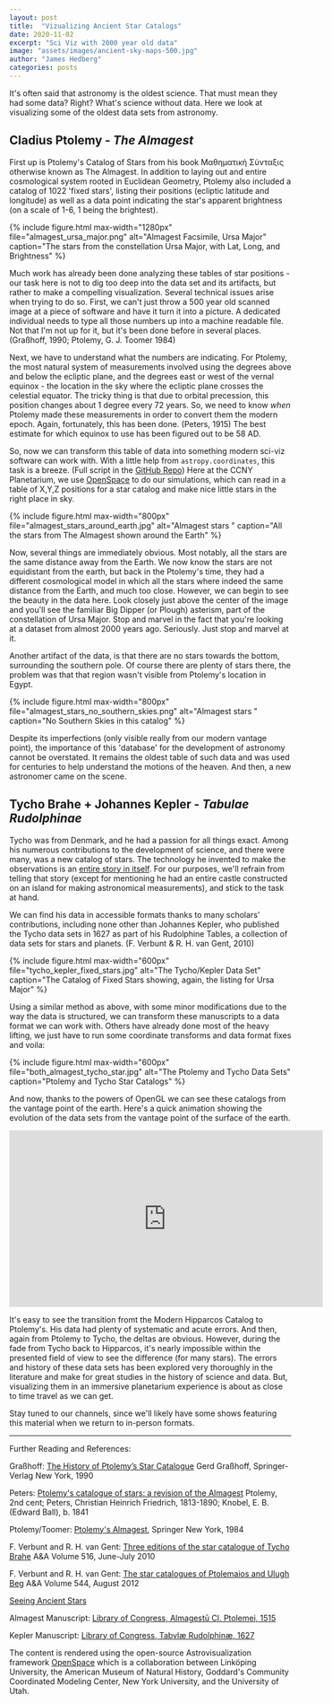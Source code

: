 ```yaml
---
layout: post
title:  "Vizualizing Ancient Star Catalogs"
date: 2020-11-02
excerpt: "Sci Viz with 2000 year old data"
image: "assets/images/ancient-sky-maps-500.jpg"
author: "James Hedberg"
categories: posts
---
```


It's often said that astronomy is the oldest science. That must mean they had some data? Right? What's science without data. Here we look at visualizing some of the oldest data sets from astronomy.

## Cladius Ptolemy - _The Almagest_

First up is Ptolemy's Catalog of Stars from his book Μαθηματικὴ Σύνταξις otherwise known as The Almagest. In addition to laying out and entire cosmological system rooted in Euclidean Geometry, Ptolemy also included a catalog of 1022 'fixed stars', listing their positions (ecliptic latitude and longitude) as well as a data point indicating the star's apparent brightness (on a scale of 1-6, 1 being the brightest).

{%
include figure.html
max-width="1280px"
file="almagest_ursa_major.png" alt="Almagest Facsimile, Ursa Major"
caption="The stars from the constellation Ursa Major, with Lat, Long, and Brightness"
%}

Much work has already been done analyzing these tables of star positions - our task here is not to dig too deep into the data set and its artifacts, but rather to make a compelling visualization. Several technical issues arise when trying to do so. First, we can't just throw a 500 year old scanned image at a piece of software and have it turn it into a picture. A dedicated individual needs to type all those numbers up into a machine readable file. Not that I'm not up for it, but it's been done before in several places. (Graßhoff, 1990; Ptolemy, G. J. Toomer 1984)

Next, we have to understand what the numbers are indicating. For Ptolemy, the most natural system of measurements involved using the degrees above and below the ecliptic plane, and the degrees east or west of the vernal equinox - the location in the sky where the ecliptic plane crosses the celestial equator. The tricky thing is that due to orbital precession, this position changes about 1 degree every 72 years. So, we need to know _when_ Ptolemy made these measurements in order to convert them the modern epoch. Again, fortunately, this has been done. (Peters, 1915) The best estimate for which equinox to use has been figured out to be 58 AD.  

So, now we can transform this table of data into something modern sci-viz software can work with. With a little help from `astropy.coordinates`, this task is a breeze. (Full script in the [GitHub Repo](https://github.com/ccnyplanetarium/addons/tree/master/historical-star-catalogs)) Here at the CCNY Planetarium, we use [OpenSpace](https://www.openspaceproject.com/) to do our simulations, which can read in a table of X,Y,Z positions for a star catalog and make nice little stars in the right place in sky.

{%
include figure.html
max-width="800px"
file="almagest_stars_around_earth.jpg" alt="Almagest stars "
caption="All the stars from The Almagest shown around the Earth"
%}

Now, several things are immediately obvious. Most notably, all the stars are the same distance away from the Earth. We now know the stars are not equidistant from the earth, but back in the Ptolemy's time, they had a different cosmological model in which all the stars where indeed the same distance from the Earth, and much too close. However, we can begin to see the beauty in the data here. Look closely just above the center of the image and you'll see the familiar Big Dipper (or Plough) asterism, part of the constellation of Ursa Major. Stop and marvel in the fact that you're looking at a dataset from almost 2000 years ago. Seriously. Just stop and marvel at it.

Another artifact of the data, is that there are no stars towards the bottom, surrounding the southern pole. Of course there are plenty of stars there, the problem was that that region wasn't visible from Ptolemy's location in Egypt.

{%
include figure.html
max-width="800px"
file="almagest_stars_no_southern_skies.png" alt="Almagest stars "
caption="No Southern Skies in this catalog"
%}


Despite its imperfections (only visible really from our modern vantage point), the importance of this 'database' for the development of astronomy cannot be overstated. It remains the oldest table of such data and was used for centuries to help understand the motions of the heaven. And then, a new astronomer came on the scene.

## Tycho Brahe + Johannes Kepler - _Tabulae Rudolphinae_

Tycho was from Denmark, and he had a passion for all things exact. Among his numerous contributions to the development of science, and there were many, was a new catalog of stars. The technology he invented to make the observations is an [entire story in itself](https://www2.hao.ucar.edu/Education/FamousSolarPhysicists/tycho-brahes-observations-instruments). For our purposes, we'll refrain from telling that story (except for mentioning he had an entire castle constructed on an island for making astronomical measurements), and stick to the task at hand.

We can find his data in accessible formats thanks to many scholars' contributions, including none other than Johannes Kepler, who published the Tycho data sets in 1627 as part of his Rudolphine Tables, a collection of data sets for stars and planets. (F. Verbunt &amp; R. H. van Gent, 2010)


{%
include figure.html
max-width="600px"
file="tycho_kepler_fixed_stars.jpg" alt="The Tycho/Kepler Data Set"
caption="The Catalog of Fixed Stars showing, again, the listing for Ursa Major"
%}

Using a similar method as above, with some minor modifications due to the way the data is structured, we can transform these manuscripts to a data format we can work with. Others have already done most of the heavy lifting, we just have to run some coordinate transforms and data format fixes and voila:


{%
include figure.html
max-width="600px"
file="both_almagest_tycho_star.jpg" alt="The Ptolemy and Tycho Data Sets"
caption="Ptolemy and Tycho Star Catalogs"
%}

And now, thanks to the powers of OpenGL we can see these catalogs from the vantage point of the earth. Here's a quick animation showing the evolution of the data sets from the vantage point of the surface of the earth.

<div class='embed-container'>
<iframe width="560" height="315" src="https://www.youtube.com/embed/Wf9GbnnxenQ" frameborder="0" allow="accelerometer; autoplay; clipboard-write; encrypted-media; gyroscope; picture-in-picture" allowfullscreen></iframe></div>


It's easy to see the transition fromt the Modern Hipparcos Catalog to Ptolemy's. His data had plenty of systematic and acute errors. And then, again from Ptolemy to Tycho, the deltas are obvious. However, during the fade from Tycho back to Hipparcos, it's nearly impossible within the presented field of view to see the difference (for many stars). The errors and history of these data sets has been explored very thoroughly in the literature and make for great studies in the history of science and data. But, visualizing them in an immersive planetarium experience is about as close to time travel as we can get.

Stay tuned to our channels, since we'll likely have some shows featuring this material when we return to in-person formats.



---

Further Reading and References:

Graßhoff:
[The History of Ptolemy’s Star Catalogue](https://www.springer.com/gp/book/9780387971810)
Gerd Graßhoff, Springer-Verlag New York, 1990

Peters:
[Ptolemy's catalogue of stars: a revision of the Almagest](https://archive.org/details/cu31924012300491)
Ptolemy, 2nd cent; Peters, Christian Heinrich Friedrich, 1813-1890; Knobel, E. B. (Edward Ball), b. 1841

Ptolemy/Toomer:
[Ptolemy's Almagest](https://www.google.com/books/edition/_/43XvAAAAMAAJ?hl=en&gbpv=0), Springer New York, 1984

F. Verbunt and R. H. van Gent: [Three editions of the star catalogue of Tycho Brahe](https://www.aanda.org/articles/aa/abs/2010/08/aa14002-10/aa14002-10.html) A&A Volume 516, June-July 2010

F. Verbunt and R. H. van Gent: [The star catalogues of Ptolemaios and Ulugh Beg](https://doi.org/10.1051/0004-6361/201219596) A&A
Volume 544, August 2012

[Seeing Ancient Stars](http://www.etwright.org/astro/almagest.html)

Almagest Manuscript:
[Library of Congress, Almagestū Cl. Ptolemei, 1515](http://hdl.loc.gov/loc.rbc/General.17936)

Kepler Manuscript:
[Library of Congress, Tabvlæ Rudolphinæ, 1627](http://hdl.loc.gov/loc.rbc/Rosenwald.1316.1)

The content is rendered using the open-source Astrovisualization framework [OpenSpace](https://openspaceproject.com) which is a collaboration between Linköping University, the American Museum of Natural History, Goddard's Community Coordinated Modeling Center, New York University, and the University of Utah.
